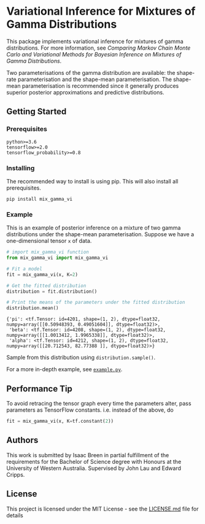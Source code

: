 # Variational Inference for Mixtures of Gamma Distributions

This package implements variational inference for mixtures of gamma distributions. For more information, see *Comparing Markov Chain Monte Carlo and Variational Methods for Bayesian Inference on Mixtures of Gamma Distributions*.

Two parameterisations of the gamma distribution are available: the shape-rate parameterisation and the shape-mean parameterisation. The shape-mean parameterisation is recommended since it generally produces superior posterior approximations and predictive distributions.

## Getting Started

### Prerequisites

```
python>=3.6
tensorflow>=2.0
tensorflow_probability>=0.8
```

### Installing

The recommended way to install is using pip. This will also install all prerequisites.

```
pip install mix_gamma_vi
```

### Example

This is an example of posterior inference on a mixture of two gamma distributions under the shape-mean parameterisation. Suppose we have a one-dimensional tensor `x` of data.

```python
# import mix_gamma_vi function
from mix_gamma_vi import mix_gamma_vi

# Fit a model
fit = mix_gamma_vi(x, K=2)

# Get the fitted distribution
distribution = fit.distribution()

# Print the means of the parameters under the fitted distribution
distribution.mean()
``` 
```
{'pi': <tf.Tensor: id=4201, shape=(1, 2), dtype=float32, numpy=array([[0.50948393, 0.49051604]], dtype=float32)>,
 'beta': <tf.Tensor: id=4208, shape=(1, 2), dtype=float32, numpy=array([[1.0013412, 1.9965338]], dtype=float32)>,
 'alpha': <tf.Tensor: id=4212, shape=(1, 2), dtype=float32, numpy=array([[20.712543, 82.77388 ]], dtype=float32)>}
```

Sample from this distribution using `distribution.sample()`.

For a more in-depth example, see [`example.py`](https://github.com/IsaacBreen/MixGammaVI/blob/master/example.ipynb).

## Performance Tip

To avoid retracing the tensor graph every time the parameters alter, pass parameters as TensorFlow constants. i.e. instead of the above, do

```python
fit = mix_gamma_vi(x, K=tf.constant(2))
```

## Authors

This work is submitted by Isaac Breen in partial fulfillment of the requirements for the Bachelor of Science degree with Honours at the University of Western Australia. Supervised by John Lau and Edward Cripps.

## License

This project is licensed under the MIT License - see the [LICENSE.md](LICENSE.md) file for details
